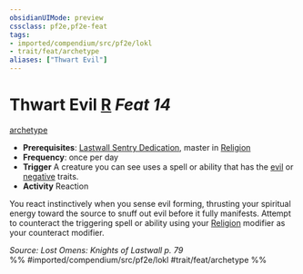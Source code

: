 ```yaml
---
obsidianUIMode: preview
cssclass: pf2e,pf2e-feat
tags:
- imported/compendium/src/pf2e/lokl
- trait/feat/archetype
aliases: ["Thwart Evil"]
---
```

# Thwart Evil  [R](chapter-9-playing-the-game.md#Actions "Reaction") *Feat 14*  
[archetype](archetype.md)  

- **Prerequisites**: [Lastwall Sentry Dedication](lastwall-sentry-dedication-lowg.md), master in [Religion](../skills.md#Religion)
- **Frequency**: once per day
- **Trigger** A creature you can see uses a spell or ability that has the [evil](evil.md) or [negative](negative.md) traits.
- **Activity** Reaction

You react instinctively when you sense evil forming, thrusting your spiritual energy toward the source to snuff out evil before it fully manifests. Attempt to counteract the triggering spell or ability using your [Religion](../skills.md#Religion) modifier as your counteract modifier.

*Source: Lost Omens: Knights of Lastwall p. 79*  
%% #imported/compendium/src/pf2e/lokl #trait/feat/archetype %%